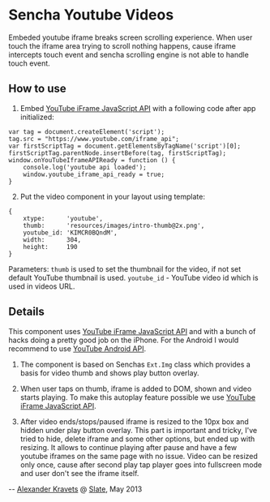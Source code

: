 # Sencha Youtube Videos

Embeded youtube iframe breaks screen scrolling experience. When user touch the iframe area trying to scroll nothing happens, cause iframe intercepts touch event and sencha scrolling engine is not able to handle touch event.


## How to use

1. Embed [YouTube iFrame JavaScript API](https://developers.google.com/youtube/iframe_api_reference) with a following code after app initialized:

```
var tag = document.createElement('script');
tag.src = "https://www.youtube.com/iframe_api";
var firstScriptTag = document.getElementsByTagName('script')[0];
firstScriptTag.parentNode.insertBefore(tag, firstScriptTag);
window.onYouTubeIframeAPIReady = function () {
    console.log('youtube api loaded');
    window.youtube_iframe_api_ready = true;
}
```

2. Put the video component in your layout using template:

```
{
    xtype:      'youtube',
    thumb:      'resources/images/intro-thumb@2x.png',
    youtube_id: 'KIMCR0BQndM',
    width:      304,
    height:     190
}
```

Parameters: ```thumb``` is used to set the thumbnail for the video, if not set default YouTube thumbnail is used. ```youtube_id``` - YouTube video id which is used in videos URL.


## Details

This component uses [YouTube iFrame JavaScript API](https://developers.google.com/youtube/iframe_api_reference) and with a bunch of hacks doing a pretty good job on the iPhone. For the Android I would recommend to use [YouTube Android API](https://developers.google.com/youtube/android/player/).

1. The component is based on Senchas ```Ext.Img``` class which provides a basis for video thumb and shows play button overlay.

2. When user taps on thumb, iframe is added to DOM, shown and video starts playing. To make this autoplay feature possible we use [YouTube iFrame JavaScript API](https://developers.google.com/youtube/iframe_api_reference).

3. After video ends/stops/paused iframe is resized to the 10px box and hidden under play button overlay. This part is important and tricky, I've tried to hide, delete iframe and some other options, but ended up with resizing. It allows to continue playing after pause and have a few youtube iframes on the same page with no issue. Video can be resized only once, cause after second play tap player goes into fullscreen mode and user don't see the iframe itself.

--
[Alexander Kravets](http://www.akravets.com) @ [Slate](http://www.slatestudio.com), May 2013
